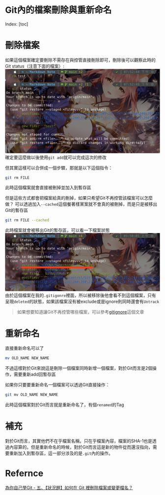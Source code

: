 # Git內的檔案刪除與重新命名

Index:
[toc]

# 刪除檔案
如果這個檔案確定要刪除不需存在與控管直接刪除即可，刪除後可以觀察此時的Git status（注意下面的檔案）: ![](../Pictures/deleted_status.png)
確定要這麼做以後使用`git add`就可以完成這次的修改

但其實這樣可以合併成一個步驟，那就是以下這個指令：
```bash
git rm FILE
```
此時這個檔案就會直接被刪掉並加入到暫存區

但是這些方式都會把檔案給真的刪掉，如果只希望Git不再控管該檔案可以怎麼做？
可以透過加入`--cached`這個餐著樣黨案就不會真的被刪掉，而是只是被移出Git的暫存區
```bash
git rm FILE --cached
```
此時檔案就會被移出Git的暫存區，可以看一下檔案狀態![](../Pictures/git_rm_cached.png)
由於這個檔案在我的`.gitigonre`裡面，所以被移除後他會看不到這個檔案，只有呈現`deleted`的狀態，如果該檔案沒有被exclude或是ignore則同時還會有`Untrack`

> 如果想要知道讓Git不再控管哪些檔案，可以參考[gitignore](../basic/gitignore.md)這個文章

# 重新命名
直接重新命名可以了
```bash
mv OLD_NAME NEW_NAME
```
不過這樣對於Git來說這是刪除一個檔案同時新增一個檔案，對於Git而言是2個操作，需要重新add回暫存區

如果你只要要重新命名一個檔案可以透過Git直接操作：
```bash
git mv OLD_NAME NEW_NAME
```
此時這個檔案對於Git而言就是重新命名了，有個`renamed`的Tag

# 補充
對於Git而言，其實他們不在乎檔案名稱，只在乎檔案內容，檔案的SHA-1也是透過內容算的。但是重新命名的時候，對於Git而言這是新的物件從而還沒指向，需要重新加入到暫存區，這一部分涉及的是`.git`內的操作。

# Refernce
[為你自己學Git - 五、【狀況題】如何在 Git 裡刪除檔案或變更檔名？](https://gitbook.tw/chapters/using-git/rename-and-delete-file)
